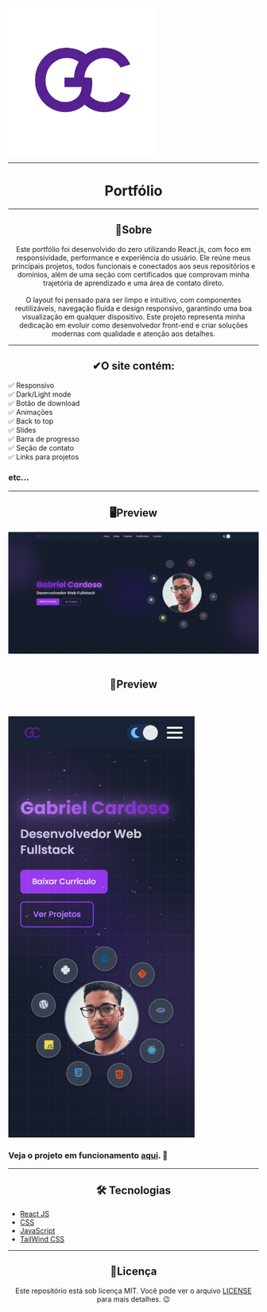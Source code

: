 <img align="center" HEIGHT="300" src="./src/imgs/logo.webp">

---

<h1 align="center">Portfólio</h1>

---

<h2 align="center">📖Sobre</h2>

<p align="center">Este portfólio foi desenvolvido do zero utilizando React.js, com foco em responsividade, performance e experiência do usuário. Ele reúne meus principais projetos, todos funcionais e conectados aos seus repositórios e domínios, além de uma seção com certificados que comprovam minha trajetória de aprendizado e uma área de contato direto.
<br><br>
O layout foi pensado para ser limpo e intuitivo, com componentes reutilizáveis, navegação fluida e design responsivo, garantindo uma boa visualização em qualquer dispositivo. Este projeto representa minha dedicação em evoluir como desenvolvedor front-end e criar soluções modernas com qualidade e atenção aos detalhes.</p>

---

<h2 align="center">✔O site contém:</h2>

✅ Responsivo<br>
✅ Dark/Light mode<br>
✅ Botão de download<br>
✅ Animações<br>
✅ Back to top<br>
✅ Slides<br>
✅ Barra de progresso<br>
✅ Seção de contato<br>
✅ Links para projetos<br>

### etc...

---

<h2 align="center">🖥Preview</h2>

<img src="./src/read_me/preview.png" alt="Previw desktop"></img>
<br>
<br>
<h2 align="center">📱Preview</h2>
<br>
<br>
<img src="./src/read_me/preview mobile.png" alt="Previw mobile"></img>

### Veja o projeto em funcionamento <a href="https://portfolio--gabriel.vercel.app/">aqui</a>. 🧐

---

<h2 align="center">🛠 Tecnologias</h2>

- [React JS](https://react.dev/)
- [CSS](https://developer.mozilla.org/pt-BR/docs/Web/CSS)
- [JavaScript](https://www.javascript.com/)
- [TailWind CSS](https://tailwindcss.com/)



---

<h2 align="center">📝Licença</h2>

<p align="center">
   Este repositório está sob licença MIT. Você pode ver o arquivo <a href="https://github.com/gabriell-c/portfolio_2.0/blob/main/LICENSE"> LICENSE</a> para mais detalhes. 😉
</p>

